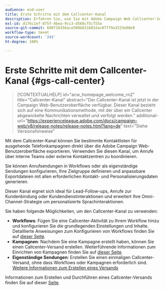 ```yaml
---
audience: end-user
title: Erste Schritte mit dem Callcenter-Kanal
description: Erfahren Sie, wie Sie mit Adobe Campaign Web Callcenter-Sendungen erstellen und durchführen
exl-id: d176c1ef-875f-4bea-9cc3-d568cf5cf55a
source-git-commit: 609718356ace500b831601dac077f9a3333e00e9
workflow-type: tm+mt
source-wordcount: '243'
ht-degree: 100%

---
```


# Erste Schritte mit dem Callcenter-Kanal {#gs-call-center}

>[!CONTEXTUALHELP]
>id="acw_homepage_welcome_rn2"
>title="Callcenter-Kanal"
>abstract="Der Callcenter-Kanal ist jetzt in der Campaign Web-Benutzeroberfläche verfügbar. Dieser Kanal bezieht sich auf eine Kommunikationsmethode, mit der über ein Callcenter abgewickelte Nachrichten verwaltet und verfolgt werden."
>additional-url="https://experienceleague.adobe.com/docs/campaign-web/v8/release-notes/release-notes.html?lang=de" text="Siehe Versionshinweise"

Mit dem Callcenter-Kanal können Sie bestimmte Kontaktlisten für ausgehende Telefonkampagnen direkt über die Adobe Campaign Web-Benutzeroberfläche exportieren. Verwenden Sie diesen Kanal, um Anrufe über interne Teams oder externe Kontaktzentren zu koordinieren.

Sie können Anrufsendungen in Workflows oder als eigenständige Sendungen konfigurieren, Ihre Zielgruppe definieren und anpassbare Exportdateien mit allen erforderlichen Kontakt- und Personalisierungsdaten generieren.

Dieser Kanal eignet sich ideal für Lead-Follow-ups, Anrufe zur Kundenbindung oder Kundendienstinteraktionen und erweitert Ihre Omni-Channel-Strategie um personalisierte Sprachinteraktionen.

Sie haben folgende Möglichkeiten, um den Callcenter-Kanal zu verwenden:

* **Workflows**: Fügen Sie eine Callcenter-Aktivität zu Ihrem Workflow hinzu und konfigurieren Sie die grundlegenden Einstellungen und Inhalte. Detaillierte Anweisungen zum Konfigurieren von Workflows finden Sie auf [dieser Seite](../workflows/gs-workflow-creation.md).
* **Kampagnen**: Nachdem Sie eine Kampagne erstellt haben, können Sie einen Callcenter-Versand erstellen. Weiterführende Informationen zum Einrichten von Kampagnen finden Sie auf [dieser Seite](../campaigns/gs-campaigns.md).
* **Eigenständige Sendungen**: Erstellen Sie einen einmaligen Callcenter-Versand, ohne dass Workflows oder Kampagnen erforderlich sind. [Weitere Informationen zum Erstellen eines Versands](../msg/gs-deliveries.md)

Informationen zum Erstellen und Durchführen eines Callcenter-Versands finden Sie auf dieser [Seite](../call-center/create-call-center.md).

